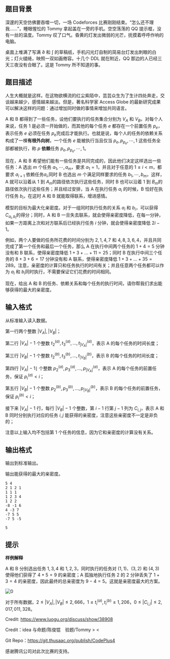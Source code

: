 ## 题目背景
深邃的天空仿佛要吞噬一切，一场 Codeforces 比赛刚刚结束。“怎么还不理我……”，睡眼惺忪的 Tommy 拿起盖在一旁的手机。空空荡荡的 QQ 提示框，没有一丝的温度。Tommy 叹了口气。昏黄的灯发出微弱的光芒，抚摸着呼呼作响的电脑。

桌面上堆满了写满 $\partial$ 和 $\int$ 的草稿纸，手机闪光灯自制的简易台灯发出刺眼的白光；灯火缱绻，映照一双如画倦容。十几个 DDL 就在附近，QQ 那边的人已经三天三夜没有合眼了。这是 Tommy 所不知道的事。

## 题目描述
人生大概就是这样。在这物欲横流的红尘紫陌中，芸芸众生为了生计四处奔走，交谈越来越少，感情越来越淡。但是，著名科学家 Access Globe 的最新研究成果可以解决这样的问题：通过增加同时做的事情来增加共同语言。

A 和 B 都得到了一些任务，设他们要执行的任务集合分别为 $V_A$​​ 和 $V_B$​​。对每个人来说，任务 $1$ 是必须一开始做的，而其他的每个任务 $e$ 都存在一个前置任务 $p_e$​，表示任务 $e$ 必须在任务 $p_e$​​ 完成后才能执行。也就是说，每个人的任务的依赖关系构成了一棵**有根外向树**，一个任务 $e$ 能被执行当且仅当 $p_e,p_{p_{e}},\cdots,1$ 这些任务全部都被执行，称 $p$ **依赖**任务 $p_e,p_{p_{e}},\cdots,1$。

现在，A 和 B 希望他们能有一些任务是共同完成的，因此他们决定这样选出一些任务：A 选出 $m$ 个任务 $a_1,\cdots,a_m$​​，要求 $a_1=1$，并且对于任意的 $1\le i<m$，都要求 $a_{i+1}$ 依赖任务$a_i$​​,同时 B 也选出 $m$ 个满足同样要求的任务 $b_1,\cdots,b_m$​​，这样，A 就可以沿着从 $1$ 到 $A_m$​​ 的路径依次执行这些任务，同时 B 也可以沿着 $1$ 到 $B_m$​​ 的路径依次执行这些任务；并且经过安排，当 A 在执行任务 $a_i$​​ 的时候，B 恰好在执行任务 $b_i$​​，在这时 A 和 B 就能取得联系，增进感情。

模型的目标为最大化亲密度。对于一组同时执行任务的关系 $a_i$​ 和 $b_i$，可以获得 $C_{a_i,b_i}$​​​​ 的得分；同时，A 和 B 一旦失去联系，就会使得亲密度降低，在每一分钟，如果一方距离上次和对方联系后已经执行任务 $i$ 分钟，就会使得亲密度降低 $2i-1$。

例如，两个人要做的任务所花费的时间分别为 $2,1,4,7$ 和 $4,8,3,6,4$，并且共同完成了第一个任务和最后一个任务，那么 A 在执行中间两个任务的 $1+4=5$ 分钟没有和 B 联系，使得亲密度降低 $1+3+...+11=25$；同时 B 在执行中间三个任务的 $8+3+6=17$ 分钟没有和 A 联系，使得亲密度降低 $1+3+...+35=289$。注意，亲密度的计算只和任务执行的时间有关；并且任意两个任务都可以作为 $a_i$​​ 和 $b_i$​​ 同时执行，不需要保证它们花费的时间相同。

现在，给出 A 和 B 的任务、依赖关系和每个任务的执行时间，请你帮我们求出能够获得的最大的亲密度。

## 输入格式
从标准输入读入数据。

第一行两个整数 $|V_A|,|V_B|$；

第二行 $|V_A|-1$ 个整数 $t^{(a)}_{2},t^{(a)}_{3},...,t^{(a)}_{|V_A|}$​​，表示 A 的每个任务的时间长度；

第三行 $|V_B|-1$ 个整数 $t^{(b)}_{2},t^{(b)}_{3},...,t^{(b)}_{|V_B|}$，表示 B 的每个任务的时间长度；

第四行 $|V_A|-1∣$ 个整数 $p^{(a)}_{2},p^{(a)}_{3},...,p^{(a)}_{|V_A|}$，表示 A 的每个任务的前置任务，保证 $p^{(a)}_{i}< i$；

第五行 $|V_B|-1$ 个整数 $p^{(b)}_{2},p^{(b)}_{3},...,p^{(b)}_{|V_B|}$，表示 B 的每个任务的前置任务，保证 $p^{(b)}_{i}< i$；

接下来 $|V_A|-1$ 行，每行 $|V_B|-1$ 个整数，第 $i-1$ 行第 $j-1$ 列为 $C_{i,j}$，表示 A 和 B 同时分别执行对应的任务 $i,j$ 能获得的亲密度，注意这些亲密度不一定是非负的；

注意以上输入均不包括第 1 个任务的信息，因为它和亲密度的计算没有关系。


## 输出格式
输出到标准输出。

输出能获得的最大的亲密度。


```input1
5 4
2 1 2 1
1 1 1
1 2 3 4
1 2 2
-8 -1 6
4 -3 7
-7 5 5
-7 5 -5
```

```output1
5
```

## 提示
**样例解释**

A 和 B 分别选出任务 $1,3,4$ 和 $1,2,3$，同时执行的任务对 $(1,1)$、$(3,2)$ 和 $(4,3)$ 使得他们获得了 $4+5=9$ 的亲密度；A 孤独地执行任务 $2$ 的 $2$ 分钟丢失了 $1+3=4$ 的亲密度，因此最终的总亲密度为 $9-4=5$。这就是亲密度最大的方案。

![0](https://cdn.luogu.com.cn/upload/pic/16896.png)

对于所有数据，$2\le |V_A|,|V_B|\le 2,666$，$1\le t^{(a)}_i,t^{(b)}_i\le 1,206$，$0\le |C_{i,j}|\le 2,017,011,328$。

Credit: https://www.luogu.org/discuss/show/38908

Credit：idea 与命题/陈俊锟　验题/Tommy > <

Git Repo：https://git.thusaac.org/publish/CodePlus4

感谢腾讯公司对此次比赛的支持。

